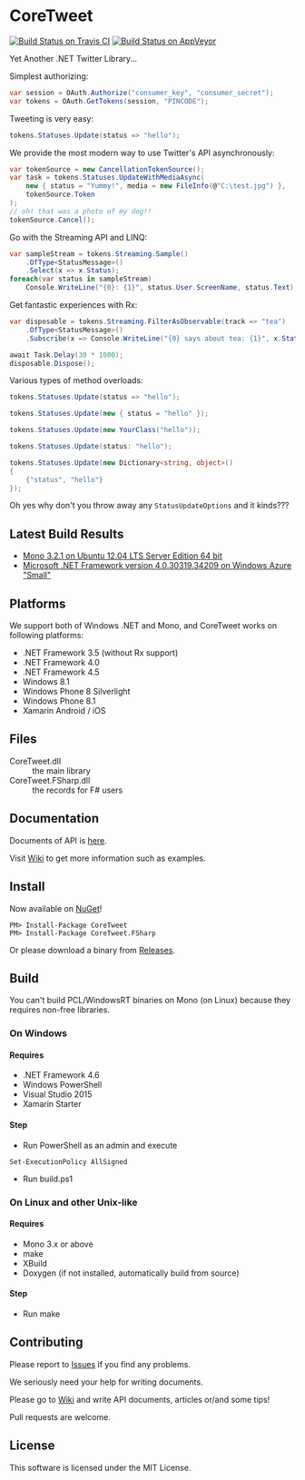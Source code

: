CoreTweet
=========

[![Build Status on Travis CI](https://travis-ci.org/CoreTweet/CoreTweet.svg?branch=test%2Ftravis)](https://travis-ci.org/CoreTweet/CoreTweet)  [![Build Status on AppVeyor](https://ci.appveyor.com/api/projects/status/github/CoreTweet/CoreTweet)](https://ci.appveyor.com/project/azyobuzin/CoreTweet)

Yet Another .NET Twitter Library...

Simplest authorizing:
```csharp
var session = OAuth.Authorize("consumer_key", "consumer_secret");
var tokens = OAuth.GetTokens(session, "PINCODE");
```

Tweeting is very easy:
```csharp
tokens.Statuses.Update(status => "hello");
```

We provide the most modern way to use Twitter's API asynchronously:
```csharp
var tokenSource = new CancellationTokenSource();
var task = tokens.Statuses.UpdateWithMediaAsync(
    new { status = "Yummy!", media = new FileInfo(@"C:\test.jpg") },
    tokenSource.Token
);
// oh! that was a photo of my dog!!
tokenSource.Cancel();
```

Go with the Streaming API and LINQ:
```csharp
var sampleStream = tokens.Streaming.Sample()
    .OfType<StatusMessage>()
    .Select(x => x.Status);
foreach(var status in sampleStream)
    Console.WriteLine("{0}: {1}", status.User.ScreenName, status.Text);
```

Get fantastic experiences with Rx:
```csharp
var disposable = tokens.Streaming.FilterAsObservable(track => "tea")
    .OfType<StatusMessage>()
    .Subscribe(x => Console.WriteLine("{0} says about tea: {1}", x.Status.User.ScreenName, x.Status.Text));

await Task.Delay(30 * 1000);
disposable.Dispose();
```

Various types of method overloads:
```csharp
tokens.Statuses.Update(status => "hello");

tokens.Statuses.Update(new { status = "hello" });

tokens.Statuses.Update(new YourClass("hello"));

tokens.Statuses.Update(status: "hello");

tokens.Statuses.Update(new Dictionary<string, object>()
{
    {"status", "hello"}
});
```

Oh yes why don't you throw away any ```StatusUpdateOptions``` and it kinds???

## Latest Build Results

* [Mono 3.2.1 on Ubuntu 12.04 LTS Server Edition 64 bit](https://travis-ci.org/CoreTweet/CoreTweet)
* [Microsoft .NET Framework version 4.0.30319.34209 on Windows Azure "Small"](https://ci.appveyor.com/project/azyobuzin/CoreTweet)

## Platforms

We support both of Windows .NET and Mono, and CoreTweet works on following platforms:

* .NET Framework 3.5 (without Rx support)
* .NET Framework 4.0
* .NET Framework 4.5
* Windows 8.1
* Windows Phone 8 Silverlight
* Windows Phone 8.1
* Xamarin Android / iOS

## Files

<dl><dt>CoreTweet.dll</dt><dd>the main library</dd><dt>CoreTweet.FSharp.dll</dt><dd>the records for F# users</dd></dl>

## Documentation

Documents of API is [here](http://coretweet.github.io/docs/index.html).

Visit [Wiki](https://github.com/CoreTweet/CoreTweet/wiki) to get more information such as examples.

## Install

Now available on [NuGet](https://www.nuget.org/packages/CoreTweet)!
```
PM> Install-Package CoreTweet
PM> Install-Package CoreTweet.FSharp
```

Or please download a binary from [Releases](https://github.com/CoreTweet/CoreTweet/releases).

## Build

You can't build PCL/WindowsRT binaries on Mono (on Linux) because they requires non-free libraries.

### On Windows

#### Requires

* .NET Framework 4.6
* Windows PowerShell
* Visual Studio 2015
* Xamarin Starter

#### Step

* Run PowerShell as an admin and execute

```
Set-ExecutionPolicy AllSigned
```

* Run build.ps1

### On Linux and other Unix-like

#### Requires

* Mono 3.x or above
* make
* XBuild
* Doxygen (if not installed, automatically build from source)

#### Step

* Run make

## Contributing

Please report to [Issues](https://github.com/CoreTweet/CoreTweet/issues?state=open) if you find any problems.

We seriously need your help for writing documents.

Please go to [Wiki](https://github.com/CoreTweet/CoreTweet/wiki) and write API documents, articles or/and some tips!

Pull requests are welcome.

## License

This software is licensed under the MIT License.
